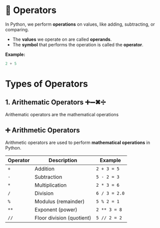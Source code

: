 # 💯 Operators

In Python, we perform **operations** on values, like adding, subtracting, or comparing.  

- The **values** we operate on are called **operands**.  
- The **symbol** that performs the operation is called the **operator**.  

**Example:**  
```python
2 + 5
```
# Types of Operators
## 1. Arithematic Operators ➕➖✖➗
Arithematic operators are the mathematical operations 
## ➕ Arithmetic Operators

Arithmetic operators are used to perform **mathematical operations** in Python.

| Operator | Description                  | Example       |
|----------|------------------------------|---------------|
| `+`      | Addition                     | `2 + 3 = 5`   |
| `-`      | Subtraction                  | `5 - 2 = 3`   | 
| `*`      | Multiplication               | `2 * 3 = 6`   | 
| `/`      | Division                     | `6 / 3 = 2.0` | 
| `%`      | Modulus (remainder)          | `5 % 2 = 1`   | 
| `**`     | Exponent (power)             | `2 ** 3 = 8`  | 
| `//`     | Floor division (quotient)    | `5 // 2 = 2`  |
